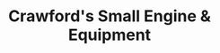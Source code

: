 ---
title: "Crawford's Small Engine & Equipment"
url: /ivor/crawfords-small-engine-und-equipment/
shop: Landwirtschaftlich
---